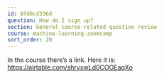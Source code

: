 ```yaml
---
id: 8fd8cd336d
question: How do I sign up?
section: General course-related question review
course: machine-learning-zoomcamp
sort_order: 20
---
```


In the course  there’s a link. Here it is: https://airtable.com/shryxwLd0COOEaqXo

